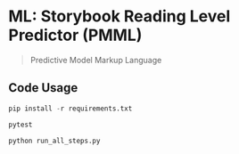 # ML: Storybook Reading Level Predictor (PMML)

> Predictive Model Markup Language

## Code Usage

```python
pip install -r requirements.txt
```

```python
pytest
```

```python
python run_all_steps.py
```

